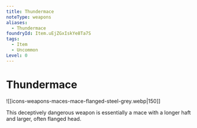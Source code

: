 ```yaml
---
title: Thundermace
noteType: weapons
aliases:
  - Thundermace
foundryId: Item.uEjZGxIskYe8Ta7S
tags:
  - Item
  - Uncommon
Level: 0
---
```


# Thundermace
![[icons-weapons-maces-mace-flanged-steel-grey.webp|150]]

This deceptively dangerous weapon is essentially a mace with a longer haft and larger, often flanged head.
